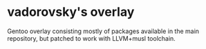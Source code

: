 # vadorovsky's overlay

Gentoo overlay consisting mostly of packages available in the main repository,
but patched to work with LLVM+musl toolchain.
